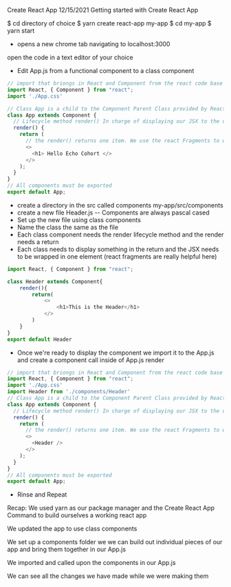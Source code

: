 Create React App 12/15/2021
Getting started with Create React App

$ cd directory of choice 
$ yarn create react-app my-app
$ cd my-app
$ yarn start
- opens a new chrome tab navigating to localhost:3000

open the code in a text editor of your choice 

- Edit App.js from a functional component to a class component
```javascript
// import that briongs in React and Component from the react code base
import React, { Component } from "react";
import './App.css'

// Class App is a child to the Component Parent Class provided by React
class App extends Component {
  // Lifecycle method render() In charge of displaying our JSX to the user
  render() {
    return (
      // the render() returns one item. We use the react Fragments to wrap everything to be returned.
      <>
        <h1> Hello Echo Cohort </>
      </>
    );
  }
}
// All components must be exported
export default App;
```
- create a directory in the src called components
    my-app/src/components
- create a new file Header.js -- Components are always pascal cased
- Set up the new file using class components 
- Name the class the same as the file
- Each class component needs the render lifecycle method and the render needs a return
- Each class needs to display something in the return and the JSX needs to be wrapped in one element (react fragments are really helpful here)
```javascript
import React, { Component } from "react";

class Header extends Component{
    render(){
        return(
            <>
                <h1>This is the Header</h1>
            </>
        )
    }
}
export default Header
```
- Once we're ready to display the component we import it to the App.js and create a component call inside of App.js render

```javascript
// import that briongs in React and Component from the react code base
import React, { Component } from "react";
import './App.css'
import Header from './components/Header'
// Class App is a child to the Component Parent Class provided by React
class App extends Component {
  // Lifecycle method render() In charge of displaying our JSX to the user
  render() {
    return (
      // the render() returns one item. We use the react Fragments to wrap everything to be returned.
      <>
        <Header />
      </>
    );
  }
}
// All components must be exported
export default App;
```
- Rinse and Repeat

Recap: 
We used yarn as our package manager and the Create React App Command to build ourselves a working react app

We updated the app to use class components

We set up a components folder we we can build out individual pieces of our app and bring them together in our App.js

We imported and called upon the components in our App.js

We can see all the changes we have made while we were making them